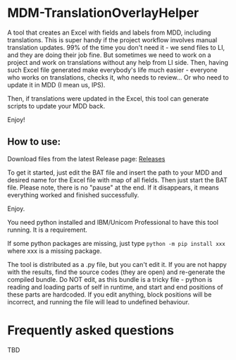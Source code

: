 # MDM-TranslationOverlayHelper
A tool that creates an Excel with fields and labels from MDD, including translations. This is super handy if the project workflow involves manual translation updates. 99% of the time you don't need it - we send files to LI, and they are doing their job fine. But sometimes we need to work on a project and work on translations without any help from LI side. Then, having such Excel file generated make everybody's life much easier - everyone who works on translations, checks it, who needs to review... Or who need to update it in MDD (I mean us, IPS).

Then, if translations were updated in the Excel, this tool can generate scripts to update your MDD back.

Enjoy!

## How to use:

Download files from the latest Release page:
[Releases](../../releases/latest)

To get it started, just edit the BAT file and insert the path to your MDD and desired name for the Excel file with map of all fields. Then just start the BAT file. Please note, there is no "pause" at the end. If it disappears, it means everything worked and finished successfully.

Enjoy.

You need python installed and IBM/Unicom Professional to have this tool running. It is a requirement.

If some python packages are missing, just type
`python -m pip install xxx`
where xxx is a missing package.

The tool is distributed as a .py file, but you can't edit it. If you are not happy with the results, find the source codes (they are open) and re-generate the compiled bundle. Do NOT edit, as this bundle is a tricky file - python is reading and loading parts of self in runtime, and start and end positions of these parts are hardcoded. If you edit anything, block positions will be incorrect, and running the file will lead to undefined behaviour.

# Frequently asked questions
TBD
